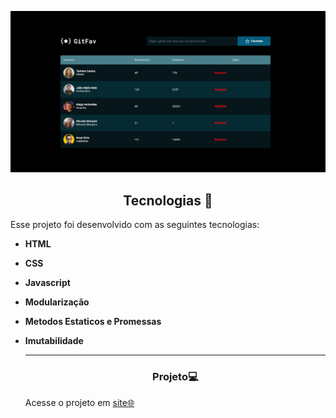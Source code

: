<p align="center"> 
  <img alt="Projeto" src="./assets/tela inicial.png">

</p>

 <p align= "center"
Tabela sem registro

  <img alt="Projeto" src="./assets/tabela vazia.png">

</p>

<!--  -->


<h2 align="center">Tecnologias 🚀</h2>
   
<p>Esse projeto foi desenvolvido com as seguintes tecnologias:</p>

- **HTML**
- **CSS**
- **Javascript**
- **Modularização**
- **Metodos Estaticos e Promessas**
- **Imutabilidade**


  
  ---
  <h3 align="center">Projeto💻 </h3>
  <p>Acesse o projeto em <a href=""> site🌐
  </p>
